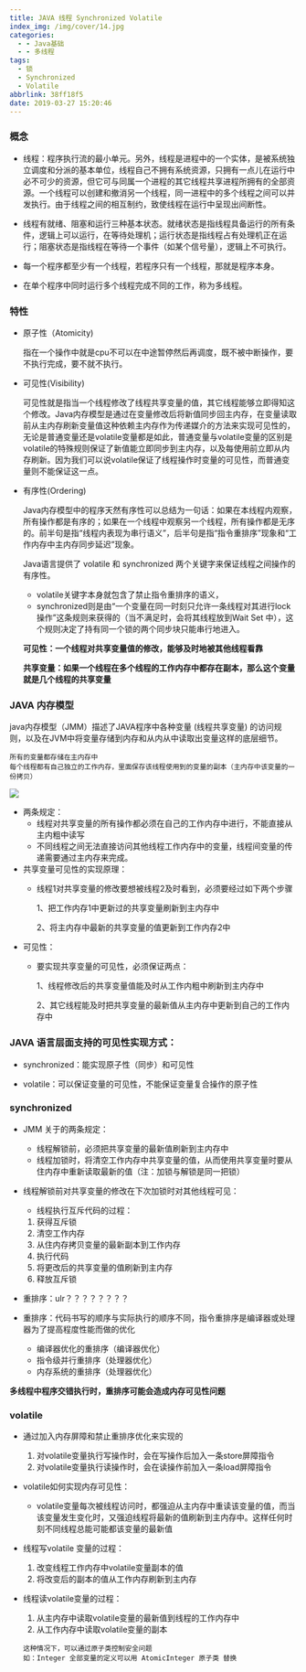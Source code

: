 ```yaml
---
title: JAVA 线程 Synchronized Volatile
index_img: /img/cover/14.jpg
categories:
  - - Java基础
  - - 多线程
tags:
  - 锁
  - Synchronized
  - Volatile
abbrlink: 38ff18f5
date: 2019-03-27 15:20:46
---
```


### 概念
+ 线程：程序执行流的最小单元。另外，线程是进程中的一个实体，是被系统独立调度和分派的基本单位，线程自己不拥有系统资源，只拥有一点儿在运行中必不可少的资源，但它可与同属一个进程的其它线程共享进程所拥有的全部资源。一个线程可以创建和撤消另一个线程，同一进程中的多个线程之间可以并发执行。由于线程之间的相互制约，致使线程在运行中呈现出间断性。

+ 线程有就绪、阻塞和运行三种基本状态。就绪状态是指线程具备运行的所有条件，逻辑上可以运行，在等待处理机；运行状态是指线程占有处理机正在运行；阻塞状态是指线程在等待一个事件（如某个信号量），逻辑上不可执行。

+ 每一个程序都至少有一个线程，若程序只有一个线程，那就是程序本身。

+ 在单个程序中同时运行多个线程完成不同的工作，称为多线程。

### 特性
+ 原子性（Atomicity)

  指在一个操作中就是cpu不可以在中途暂停然后再调度，既不被中断操作，要不执行完成，要不就不执行。

+ 可见性(Visibility)

  可见性就是指当一个线程修改了线程共享变量的值，其它线程能够立即得知这个修改。Java内存模型是通过在变量修改后将新值同步回主内存，在变量读取前从主内存刷新变量值这种依赖主内存作为传递媒介的方法来实现可见性的，无论是普通变量还是volatile变量都是如此，普通变量与volatile变量的区别是volatile的特殊规则保证了新值能立即同步到主内存，以及每使用前立即从内存刷新。因为我们可以说volatile保证了线程操作时变量的可见性，而普通变量则不能保证这一点。

+ 有序性(Ordering)

  Java内存模型中的程序天然有序性可以总结为一句话：如果在本线程内观察，所有操作都是有序的；如果在一个线程中观察另一个线程，所有操作都是无序的。前半句是指“线程内表现为串行语义”，后半句是指“指令重排序”现象和“工作内存中主内存同步延迟”现象。
  
  Java语言提供了 volatile 和 synchronized 两个关键字来保证线程之间操作的有序性。
  
  + volatile关键字本身就包含了禁止指令重排序的语义，
  + synchronized则是由“一个变量在同一时刻只允许一条线程对其进行lock操作”这条规则来获得的（当不满足时，会将其线程放到Wait Set 中），这个规则决定了持有同一个锁的两个同步块只能串行地进入。
  
  **可见性：一个线程对共享变量值的修改，能够及时地被其他线程看靠**
  
  **共享变量：如果一个线程在多个线程的工作内存中都存在副本，那么这个变量就是几个线程的共享变量**

### JAVA 内存模型

  java内存模型（JMM）描述了JAVA程序中各种变量 (线程共享变量) 的访问规则，以及在JVM中将变量存储到内存和从内从中读取出变量这样的底层细节。

  ```
  所有的变量都存储在主内存中
  每个线程都有自己独立的工作内存，里面保存该线程使用到的变量的副本（主内存中该变量的一份拷贝）
  ```
![](1.png)

+ 两条规定：
  + 线程对共享变量的所有操作都必须在自己的工作内存中进行，不能直接从主内粗中读写
  + 不同线程之间无法直接访问其他线程工作内存中的变量，线程间变量的传递需要通过主内存来完成。
+ 共享变量可见性的实现原理：
  + 线程1对共享变量的修改要想被线程2及时看到，必须要经过如下两个步骤
  
    1、把工作内存1中更新过的共享变量刷新到主内存中
  
    2、将主内存中最新的共享变量的值更新到工作内存2中
+ 可见性：
  + 要实现共享变量的可见性，必须保证两点：
  
    1、线程修改后的共享变量值能及时从工作内粗中刷新到主内存中 
    
    2、其它线程能及时把共享变量的最新值从主内存中更新到自己的工作内存中

### JAVA 语言层面支持的可见性实现方式：
+ synchronized：能实现原子性（同步）和可见性

+ volatile：可以保证变量的可见性，不能保证变量复合操作的原子性

### synchronized

+ JMM 关于的两条规定：
  + 线程解锁前，必须把共享变量的最新值刷新到主内存中
  + 线程加锁时，将清空工作内存中共享变量的值，从而使用共享变量时要从住内存中重新读取最新的值（注：加锁与解锁是同一把锁）

+ 线程解锁前对共享变量的修改在下次加锁时对其他线程可见：

  + 线程执行互斥代码的过程：
  1. 获得互斥锁
  2. 清空工作内存
  3. 从住内存拷贝变量的最新副本到工作内存
  4. 执行代码
  5. 将更改后的共享变量的值刷新到主内存
  6. 释放互斥锁
  
+ 重排序：ulr？？？？？？？？

+ 重排序：代码书写的顺序与实际执行的顺序不同，指令重排序是编译器或处理器为了提高程度性能而做的优化
  + 编译器优化的重排序（编译器优化）
  + 指令级并行重排序（处理器优化）
  + 内存系统的重排序（处理器优化）
  
**多线程中程序交错执行时，重排序可能会造成内存可见性问题**

### volatile

+ 通过加入内存屏障和禁止重排序优化来实现的

  1. 对volatile变量执行写操作时，会在写操作后加入一条store屏障指令
  2. 对volatile变量执行读操作时，会在读操作前加入一条load屏障指令

+ volatile如何实现内存可见性：

  + volatile变量每次被线程访问时，都强迫从主内存中重读该变量的值，而当该变量发生变化时，又强迫线程将最新的值刷新到主内存中。这样任何时刻不同线程总能可能都该变量的最新值

+ 线程写volatile 变量的过程：

  1. 改变线程工作内存中volatile变量副本的值
  2. 将改变后的副本的值从工作内存刷新到主内存

+ 线程读volatile变量的过程：

  1. 从主内存中读取volatile变量的最新值到线程的工作内存中
  2. 从工作内存中读取volatile变量的副本
  
  ```
  这种情况下，可以通过原子类控制安全问题
  如：Integer 全部变量的定义可以用 AtomicInteger 原子类 替换
  ```
